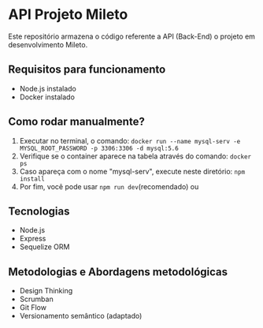 # API Projeto Mileto

Este repositório armazena o código referente a API (Back-End) o projeto em desenvolvimento Mileto.

## Requisitos para funcionamento

<ul>
    <li>Node.js instalado</li>
    <li>Docker instalado</li>
</ul>

## Como rodar manualmente?

<ol>
    <li>Executar no terminal, o comando: <code>docker run --name mysql-serv -e MYSQL_ROOT_PASSWORD -p 3306:3306 -d mysql:5.6</code></li>
    <li>Verifique se o container aparece na tabela através do comando: <code>docker ps</code></li>
    <li>Caso apareça com o nome "mysql-serv", execute neste diretório: <code>npm install</code> </li>
    <li>Por fim, você pode usar <code>npm run dev</code>(recomendado) ou <code></code></li>
</ol>

## Tecnologias

<ul>
    <li>Node.js</li>
    <li>Express</li>
    <li>Sequelize ORM</li>
</ul>

## Metodologias e Abordagens metodológicas

<ul>
    <li>Design Thinking</li>
    <li>Scrumban</li>
    <li>Git Flow</li>
    <li>Versionamento semântico (adaptado)</li>
</ul>